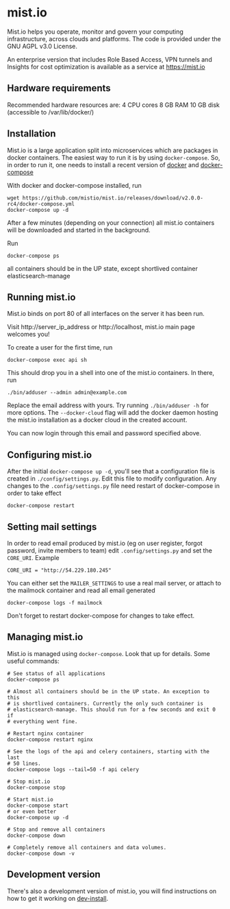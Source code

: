 # mist.io

Mist.io helps you operate, monitor and govern your computing infrastructure,
across clouds and platforms. The code is provided under the GNU AGPL v3.0
License.

An enterprise version that includes Role Based Access, VPN tunnels and
Insights for cost optimization is available as a service at https://mist.io


## Hardware requirements

Recommended hardware resources are:
    4 CPU cores
    8 GB RAM
    10 GB disk (accessible to /var/lib/docker/)


## Installation

Mist.io is a large application split into microservices which are packages in
docker containers. The easiest way to run it is by using `docker-compose`. So,
in order to run it, one needs to install a recent version of [docker](https://docs.docker.com/engine/installation/) and
[docker-compose](https://docs.docker.com/compose/install/)

With docker and docker-compose installed, run

    wget https://github.com/mistio/mist.io/releases/download/v2.0.0-rc4/docker-compose.yml
    docker-compose up -d

After a few minutes (depending on your connection) all mist.io containers will be downloaded
and started in the background.

Run

    docker-compose ps

all containers should be in the UP state, except shortlived container elasticsearch-manage


## Running mist.io

Mist.io binds on port 80 of all interfaces on the server it has been run.

Visit http://server_ip_address or http://localhost, mist.io main page welcomes you!

To create a user for the first time, run

    docker-compose exec api sh

This should drop you in a shell into one of the mist.io containers. In there,
run

    ./bin/adduser --admin admin@example.com

Replace the email address with yours. Try running `./bin/adduser -h` for more
options. The `--docker-cloud` flag will add the docker daemon hosting the
mist.io installation as a docker cloud in the created account.

You can now login through this email and password specified above.


## Configuring mist.io

After the initial `docker-compose up -d`, you'll see that a configuration file
is created in `./config/settings.py`. Edit this file to modify configuration. Any changes to the `.config/settings.py` file need restart of docker-compose in order to take effect

    docker-compose restart


## Setting mail settings

In order to read email produced by mist.io (eg on user register, forgot password, invite members to team) edit
`.config/settings.py` and set the `CORE_URI`. Example

    CORE_URI = "http://54.229.180.245"

You can either set the `MAILER_SETTINGS` to use a real mail server, or attach to the mailmock container and read all email
generated

    docker-compose logs -f mailmock

Don't forget to restart docker-compose for changes to take effect.


## Managing mist.io

Mist.io is managed using `docker-compose`. Look that up for details. Some
useful commands:

    # See status of all applications
    docker-compose ps

    # Almost all containers should be in the UP state. An exception to this
    # is shortlived containers. Currently the only such container is
    # elasticsearch-manage. This should run for a few seconds and exit 0 if
    # everything went fine.

    # Restart nginx container
    docker-compose restart nginx

    # See the logs of the api and celery containers, starting with the last
    # 50 lines.
    docker-compose logs --tail=50 -f api celery

    # Stop mist.io
    docker-compose stop

    # Start mist.io
    docker-compose start
    # or even better
    docker-compose up -d

    # Stop and remove all containers
    docker-compose down

    # Completely remove all containers and data volumes.
    docker-compose down -v


## Development version

There's also a development version of mist.io, you will find instructions on how to get it working
on [dev-install](README-dev.md).
